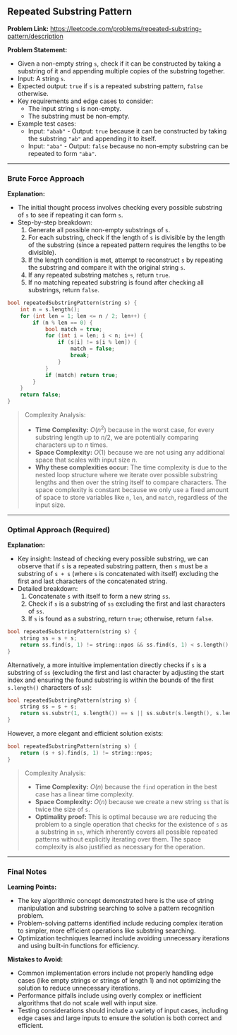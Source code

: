 ## Repeated Substring Pattern

**Problem Link:** https://leetcode.com/problems/repeated-substring-pattern/description

**Problem Statement:**
- Given a non-empty string `s`, check if it can be constructed by taking a substring of it and appending multiple copies of the substring together.
- Input: A string `s`.
- Expected output: `true` if `s` is a repeated substring pattern, `false` otherwise.
- Key requirements and edge cases to consider:
  - The input string `s` is non-empty.
  - The substring must be non-empty.
- Example test cases:
  - Input: `"abab"` - Output: `true` because it can be constructed by taking the substring `"ab"` and appending it to itself.
  - Input: `"aba"` - Output: `false` because no non-empty substring can be repeated to form `"aba"`.

---

### Brute Force Approach

**Explanation:**
- The initial thought process involves checking every possible substring of `s` to see if repeating it can form `s`.
- Step-by-step breakdown:
  1. Generate all possible non-empty substrings of `s`.
  2. For each substring, check if the length of `s` is divisible by the length of the substring (since a repeated pattern requires the lengths to be divisible).
  3. If the length condition is met, attempt to reconstruct `s` by repeating the substring and compare it with the original string `s`.
  4. If any repeated substring matches `s`, return `true`.
  5. If no matching repeated substring is found after checking all substrings, return `false`.

```cpp
bool repeatedSubstringPattern(string s) {
    int n = s.length();
    for (int len = 1; len <= n / 2; len++) {
        if (n % len == 0) {
            bool match = true;
            for (int i = len; i < n; i++) {
                if (s[i] != s[i % len]) {
                    match = false;
                    break;
                }
            }
            if (match) return true;
        }
    }
    return false;
}
```

> Complexity Analysis:
> - **Time Complexity:** $O(n^2)$ because in the worst case, for every substring length up to $n/2$, we are potentially comparing characters up to $n$ times.
> - **Space Complexity:** $O(1)$ because we are not using any additional space that scales with input size $n$.
> - **Why these complexities occur:** The time complexity is due to the nested loop structure where we iterate over possible substring lengths and then over the string itself to compare characters. The space complexity is constant because we only use a fixed amount of space to store variables like `n`, `len`, and `match`, regardless of the input size.

---

### Optimal Approach (Required)

**Explanation:**
- Key insight: Instead of checking every possible substring, we can observe that if `s` is a repeated substring pattern, then `s` must be a substring of `s + s` (where `s` is concatenated with itself) excluding the first and last characters of the concatenated string.
- Detailed breakdown:
  1. Concatenate `s` with itself to form a new string `ss`.
  2. Check if `s` is a substring of `ss` excluding the first and last characters of `ss`.
  3. If `s` is found as a substring, return `true`; otherwise, return `false`.

```cpp
bool repeatedSubstringPattern(string s) {
    string ss = s + s;
    return ss.find(s, 1) != string::npos && ss.find(s, 1) < s.length() + 1;
}
```

Alternatively, a more intuitive implementation directly checks if `s` is a substring of `ss` (excluding the first and last character by adjusting the start index and ensuring the found substring is within the bounds of the first `s.length()` characters of `ss`):

```cpp
bool repeatedSubstringPattern(string s) {
    string ss = s + s;
    return ss.substr(1, s.length()) == s || ss.substr(s.length(), s.length()) == s;
}
```

However, a more elegant and efficient solution exists:

```cpp
bool repeatedSubstringPattern(string s) {
    return (s + s).find(s, 1) != string::npos;
}
```

> Complexity Analysis:
> - **Time Complexity:** $O(n)$ because the `find` operation in the best case has a linear time complexity.
> - **Space Complexity:** $O(n)$ because we create a new string `ss` that is twice the size of `s`.
> - **Optimality proof:** This is optimal because we are reducing the problem to a single operation that checks for the existence of `s` as a substring in `ss`, which inherently covers all possible repeated patterns without explicitly iterating over them. The space complexity is also justified as necessary for the operation.

---

### Final Notes

**Learning Points:**
- The key algorithmic concept demonstrated here is the use of string manipulation and substring searching to solve a pattern recognition problem.
- Problem-solving patterns identified include reducing complex iteration to simpler, more efficient operations like substring searching.
- Optimization techniques learned include avoiding unnecessary iterations and using built-in functions for efficiency.

**Mistakes to Avoid:**
- Common implementation errors include not properly handling edge cases (like empty strings or strings of length 1) and not optimizing the solution to reduce unnecessary iterations.
- Performance pitfalls include using overly complex or inefficient algorithms that do not scale well with input size.
- Testing considerations should include a variety of input cases, including edge cases and large inputs to ensure the solution is both correct and efficient.